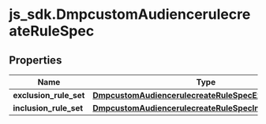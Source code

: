 # js_sdk.DmpcustomAudiencerulecreateRuleSpec

## Properties
Name | Type | Description | Notes
------------ | ------------- | ------------- | -------------
**exclusion_rule_set** | [**DmpcustomAudiencerulecreateRuleSpecExclusionRuleSet**](DmpcustomAudiencerulecreateRuleSpecExclusionRuleSet.md) |  | [optional] 
**inclusion_rule_set** | [**DmpcustomAudiencerulecreateRuleSpecInclusionRuleSet**](DmpcustomAudiencerulecreateRuleSpecInclusionRuleSet.md) |  | [required] 
